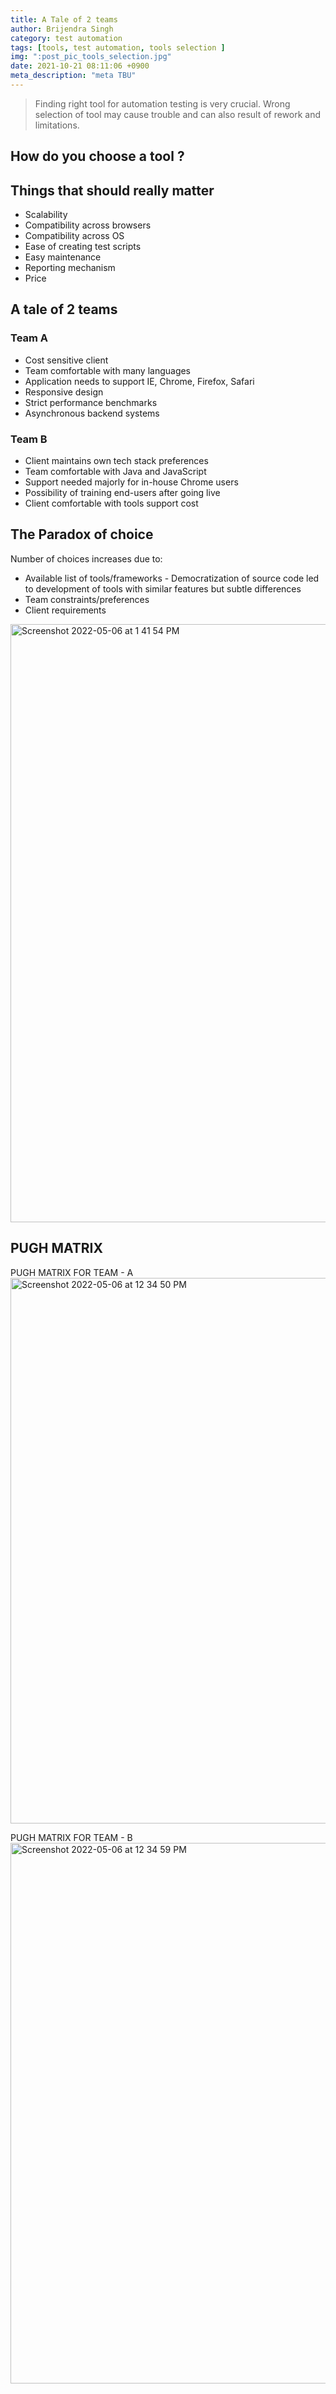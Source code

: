 ```yaml
---
title: A Tale of 2 teams
author: Brijendra Singh
category: test automation
tags: [tools, test automation, tools selection ]
img: ":post_pic_tools_selection.jpg"
date: 2021-10-21 08:11:06 +0900
meta_description: "meta TBU"
---
```

> Finding right tool for automation testing is very crucial. Wrong selection of tool may cause trouble and can also result of rework and limitations. 

## How do you choose a tool ?

## Things that should really matter
* Scalability
* Compatibility across browsers
* Compatibility across OS
* Ease of creating test scripts 
* Easy maintenance
* Reporting mechanism
* Price

## A tale of 2 teams
### Team A
- Cost sensitive client
- Team comfortable with many languages
- Application needs to support IE, Chrome, Firefox, Safari
- Responsive design
- Strict performance benchmarks
- Asynchronous backend systems	

### Team B
- Client maintains own tech stack preferences
- Team comfortable with Java and JavaScript
- Support needed majorly for in-house Chrome users
- Possibility of training end-users after going live
- Client comfortable with tools support cost

## The Paradox of choice
Number of choices increases due to:
- Available list of tools/frameworks - Democratization of source code led to development of tools with similar features but subtle differences
- Team constraints/preferences
- Client requirements
<img width="957" alt="Screenshot 2022-05-06 at 1 41 54 PM" src="https://user-images.githubusercontent.com/19272137/167093447-d4051276-6921-4b61-a408-170c270176db.png">


## PUGH MATRIX
PUGH MATRIX FOR TEAM - A
<img width="873" alt="Screenshot 2022-05-06 at 12 34 50 PM" src="https://user-images.githubusercontent.com/19272137/167083505-80f11647-04f1-4e6f-91e0-84c9fb333175.png">

PUGH MATRIX FOR TEAM - B
<img width="865" alt="Screenshot 2022-05-06 at 12 34 59 PM" src="https://user-images.githubusercontent.com/19272137/167083524-81e6dd94-5edf-4890-86ac-477840edb128.png">
